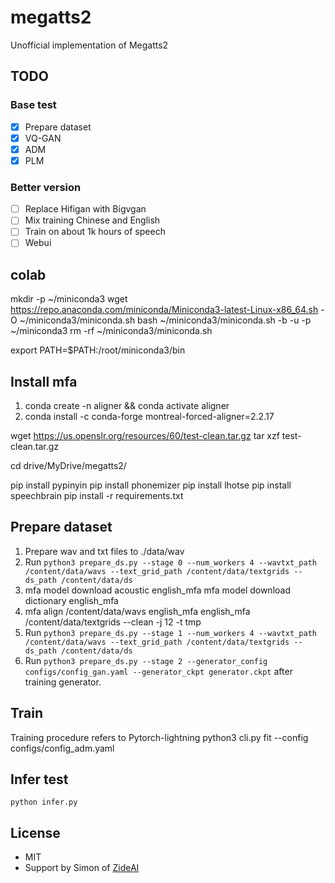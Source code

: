 # megatts2
Unofficial implementation of Megatts2

## TODO
### Base test
- [x] Prepare dataset
- [x] VQ-GAN
- [x] ADM
- [x] PLM
### Better version
- [ ] Replace Hifigan with Bigvgan
- [ ] Mix training Chinese and English
- [ ] Train on about 1k hours of speech
- [ ] Webui

## colab
mkdir -p ~/miniconda3
wget https://repo.anaconda.com/miniconda/Miniconda3-latest-Linux-x86_64.sh -O ~/miniconda3/miniconda.sh
bash ~/miniconda3/miniconda.sh -b -u -p ~/miniconda3
rm -rf ~/miniconda3/miniconda.sh

export PATH=$PATH:/root/miniconda3/bin

## Install mfa
1. conda create -n aligner && conda activate aligner
2. conda install -c conda-forge montreal-forced-aligner=2.2.17

wget https://us.openslr.org/resources/60/test-clean.tar.gz
tar xzf test-clean.tar.gz

cd drive/MyDrive/megatts2/   

pip install pypinyin
pip install phonemizer
pip install lhotse
pip install speechbrain
pip install -r requirements.txt

## Prepare dataset
1. Prepare wav and txt files to ./data/wav 
2. Run `python3 prepare_ds.py --stage 0 --num_workers 4 --wavtxt_path /content/data/wavs --text_grid_path /content/data/textgrids --ds_path /content/data/ds`
3. mfa model download acoustic english_mfa
mfa model download dictionary english_mfa
4. mfa align /content/data/wavs english_mfa english_mfa /content/data/textgrids --clean -j 12 -t tmp
5. Run `python3 prepare_ds.py --stage 1 --num_workers 4 --wavtxt_path /content/data/wavs --text_grid_path /content/data/textgrids --ds_path /content/data/ds` 
6. Run `python3 prepare_ds.py --stage 2 --generator_config configs/config_gan.yaml --generator_ckpt generator.ckpt` after training generator.

## Train
Training procedure refers to Pytorch-lightning
python3 cli.py fit --config configs/config_adm.yaml 

## Infer test
`python infer.py`

## License
- MIT
- Support by Simon of [ZideAI](https://zideai.com/)

